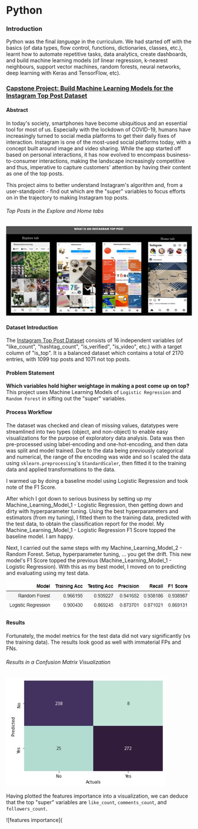 # Python

### Introduction
Python was the final *language* in the curriculum. We had started off with the basics (of data types, flow control, functions, dictionaries, classes, etc.), learnt how to automate repetitive tasks, data analytics, create dashboards, and build machine learning models (of linear regression, k-nearest neighbours, support vector machines, random forests, neural networks, deep learning with Keras and TensorFlow, etc).

### [Capstone Project: Build Machine Learning Models for the Instagram Top Post Dataset](https://github.com/TheWorldAtMyFingerTips/My_Projects/blob/main/python/Instagram%20Top%20Post.ipynb)

#### Abstract
In today's society, smartphones have become ubiquitious and an essential tool for most of us. Especially with the lockdown of COVID-19, humans have increasingly turned to social media platforms to get their daily fixes of interaction. Instagram is one of the most-used social platforms today, with a concept built around image and video sharing. While the app started off based on personal interactions, it has now evolved to encompass business-to-consumer interactions, making the landscape increasingly competitive and thus, imperative to capture customers' attention by having their content as one of the top posts.

This project aims to better understand Instagram's algorithm and, from a user-standpoint - find out which are the "super" variables to focus efforts on in the trajectory to making Instagram top posts.

###### Top Posts in the Explore and Home tabs
![What is an Instagram Top Post](https://github.com/TheWorldAtMyFingerTips/My_Projects/blob/main/python/images/What%20is%20an%20Insta%20Top%20Post.png)


#### Dataset Introduction
The [Instagram Top Post Dataset](https://www.kaggle.com/rezaunderfit/instagram-top-post) consists of 16 independent variables (of "like_count", "hashtag_count", "is_verified", "is_video", etc.) with a target column of "is_top". It is a balanced dataset which contains a total of 2170 entries, with 1099 top posts and 1071 not top posts.

#### Problem Statement
**Which variables hold higher weightage in making a post come up on top?** This project uses Machine Learning Models of `Logistic Regression` and `Random Forest` in sifting out the "super" variables.

#### Process Workflow
The dataset was checked and clean of missing values, datatypes were streamlined into two types (object, and non-object) to enable easy visualizations for the purpose of exploratory data analysis. Data was then pre-processed using label-encoding and one-hot-encoding, and then data was split and model trained. Due to the data being previously categorical and numerical, the range of the encoding was wide and so I scaled the data using `sklearn.preprocessing`'s `StandardScaler`, then fitted it to the training data and applied transformations to the data.

I warmed up by doing a baseline model using Logistic Regression and took note of the F1 Score.

After which I got down to serious business by setting up my Machine_Learning_Model_1 - Logistic Regression, then getting down and dirty with hyperparameter tuning. Using the best hyperparameters and estimators (from my tuning), I fitted them to the training data, predicted with the test data, to obtain the classification report for the model. My Machine_Learning_Model_1 - Logistic Regression F1 Score topped the baseline model. I am happy.

Next, I carried out the same steps with my Machine_Learning_Model_2 - Random Forest. Setup, hyperparameter tuning, ... you get the drift. This new model's F1 Score topped the previous (Machine_Learning_Model_1 - Logistic Regression). With this as my best model, I moved on to predicting and evaluating using my test data.

![ML model comparison](https://github.com/TheWorldAtMyFingerTips/My_Projects/blob/main/python/images/ML%20Models%20Comparison.JPG)

#### Results
Fortunately, the model metrics for the test data did not vary significantly (vs the training data). The results look good as well with immaterial FPs and FNs.

###### Results in a Confusion Matrix Visualization
![confusion matrix](https://github.com/TheWorldAtMyFingerTips/My_Projects/blob/main/python/images/Confusion%20Matrix.JPG)

Having plotted the features importance into a visualization, we can deduce that the top "super" variables are `like_count`, `comments_count`, and `followers_count`.

![features importance](
